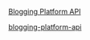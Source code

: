 [Blogging Platform API](https://roadmap.sh/projects/blogging-platform-api)

[blogging-platform-api](https://github.com/alberthgrande/blogging-platform-api)
